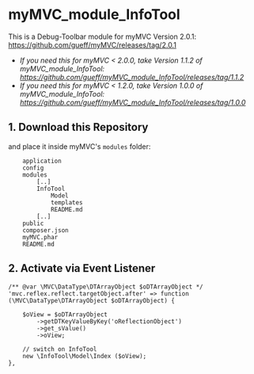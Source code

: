 # myMVC_module_InfoTool

This is a Debug-Toolbar module for myMVC Version 2.0.1: https://github.com/gueff/myMVC/releases/tag/2.0.1

- _If you need this for myMVC < 2.0.0, take Version 1.1.2 of myMVC_module_InfoTool: https://github.com/gueff/myMVC_module_InfoTool/releases/tag/1.1.2_
- _If you need this for myMVC < 1.2.0, take Version 1.0.0 of myMVC_module_InfoTool: https://github.com/gueff/myMVC_module_InfoTool/releases/tag/1.0.0_

## 1. Download this Repository

and place it inside myMVC's `modules` folder:
~~~
    application
    config
    modules
        [..]
        InfoTool
            Model
            templates
            README.md
        [..]
    public
    composer.json
    myMVC.phar
    README.md
~~~

## 2. Activate via Event Listener

~~~
/** @var \MVC\DataType\DTArrayObject $oDTArrayObject */
'mvc.reflex.reflect.targetObject.after' => function (\MVC\DataType\DTArrayObject $oDTArrayObject) {

    $oView = $oDTArrayObject
        ->getDTKeyValueByKey('oReflectionObject')
        ->get_sValue()
        ->oView;

    // switch on InfoTool
    new \InfoTool\Model\Index ($oView);
},
~~~
